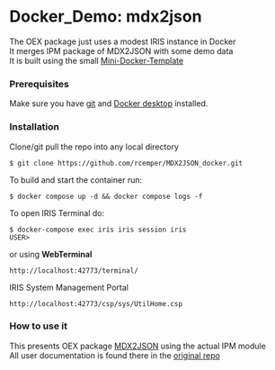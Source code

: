 # Docker_Demo: mdx2json
The OEX package just uses a modest IRIS instance in Docker     
It merges IPM package of MDX2JSON with some demo data    
It is built using the small [Mini-Docker-Template](https://github.com/r-cemper/mini-docker)    
### Prerequisites
Make sure you have [git](https://git-scm.com/book/en/v2/Getting-Started-Installing-Git) and [Docker desktop](https://www.docker.com/products/docker-desktop) installed.
### Installation
Clone/git pull the repo into any local directory    
```
$ git clone https://github.com/rcemper/MDX2JSON_docker.git
```
To build and start the container run:  
```
$ docker compose up -d && docker compose logs -f
```
To open IRIS Terminal do:
```
$ docker-compose exec iris iris session iris
USER>
```
or using **WebTerminal**
```
http://localhost:42773/terminal/
```
IRIS System Management Portal
```
http://localhost:42773/csp/sys/UtilHome.csp
```
### How to use it
This presents OEX package [MDX2JSON](https://github.com/intersystems-community/Cache-MDX2JSON) using the actual IPM module    
All user documentation is found there in the [original repo](https://github.com/intersystems-community/Cache-MDX2JSON/blob/master/README.md)  
